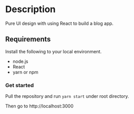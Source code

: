 # Description

Pure UI design with using React to build a blog app.

## Requirements
Install the following to your local environment.
- node.js
- React
- yarn or npm

### Get started
Pull the repository and run `yarn start` under root directory.

Then go to http://localhost:3000

